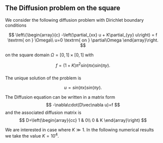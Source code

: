 ## The Diffusion problem on the square

We consider the following diffusion problem with Dirichlet boundary conditions

$$
\left\{\begin{array}{c}
-\left(\partial_{xx} u + K\partial_{yy} u\right) = f \textrm{ on } \Omega\\
u=0 \textrm{ on } \partial\Omega
\end{array}\right.
$$

on the square domain $\Omega= [0,1]\times [0,1]$ with  

$$f=(1+K)\pi^2 sin(\pi x) sin(\pi y).$$  
The unique solution of the problem is  

$$
u=sin(\pi x) sin(\pi y).
$$

The Diffusion equation can be written in a matrix form
$$
-\nabla\cdot(D\vec\nabla u)=f
$$
and the associated diffusion matrix is
$$
D=\left(\begin{array}{cc}
    1 & 0\\
    0 & K
  \end{array}\right)
$$

We are interested in case where $K\gg 1$. In the following numerical results we take the value $K=10^4$.
